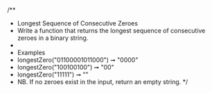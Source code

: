 /\*\*

- Longest Sequence of Consecutive Zeroes
- Write a function that returns the longest sequence of consecutive zeroes in a binary string.
-
- Examples
- longestZero("01100001011000") ➞ "0000"
- longestZero("100100100") ➞ "00"
- longestZero("11111") ➞ ""
- NB. If no zeroes exist in the input, return an empty string.
  \*/
